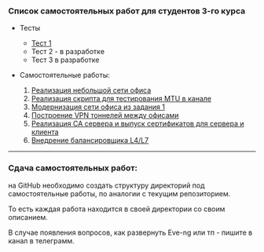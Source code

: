 ### Список самостоятельных работ для студентов 3-го курса 

* Тесты
  * [Тест 1](https://forms.gle/WHRhfKub4A43qM3n7)
  * Тест 2 - в разработке
  * Тест 3 в разработке

* Самостоятельные работы:
    1. [Реализация небольшой сети офиса](lab1/)
    2. [Реализация скрипта для тестирования MTU в канале](lab2/)
    3. [Модернизация сети офиса из задания 1](lab3/)
    4. [Построение VPN тоннелей между офисами](lab4/)
    5. [Реализация CA сервера и выпуск сертификатов для сервера и клиента](lab5/)
    6. [Внедрение балансировщика L4/L7](lab6/)

---

### Сдача самостоятельных работ:

на GitHub необходимо создать структуру директорий под самостоятельные работы, по аналогии с текущим репозиторием. 

То есть каждая работа находится в своей директории со своим описанием.

В случае появления вопросов, как развернуть Eve-ng или тп - пишите в канал в телеграмм.
